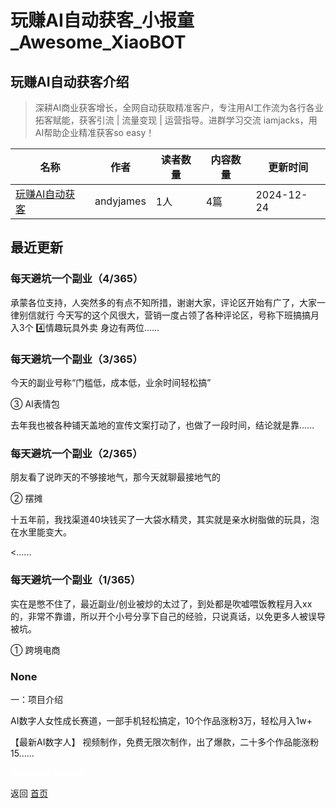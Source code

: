 # 玩赚AI自动获客_小报童_Awesome_XiaoBOT

## 玩赚AI自动获客介绍
> 深耕AI商业获客增长，全网自动获取精准客户，专注用AI工作流为各行各业拓客赋能，获客引流 | 流量变现 | 运营指导。进群学习交流 iamjacks，用AI帮助企业精准获客so easy！  
  


|名称|作者|读者数量|内容数量|更新时间|
|---|---|---|---|---|
|[玩赚AI自动获客](https://xiaobot.net/p/iamgpt?refer=0b133df9-27dc-423b-8101-639049001c13)|andyjames|1人|4篇|2024-12-24|

## 最近更新
### 每天避坑一个副业（4/365）

承蒙各位支持，人突然多的有点不知所措，谢谢大家，评论区开始有广了，大家一律别信就行 今天写的这个风很大，营销一度占领了各种评论区，号称下班搞搞月入3个
4️⃣情趣玩具外卖 身边有两位......

### 每天避坑一个副业（3/365）

今天的副业号称“门槛低，成本低，业余时间轻松搞”

③ AI表情包

去年我也被各种铺天盖地的宣传文案打动了，也做了一段时间，结论就是靠......

### 每天避坑一个副业（2/365）

朋友看了说昨天的不够接地气，那今天就聊最接地气的

② 摆摊

十五年前，我找渠道40块钱买了一大袋水精灵，其实就是亲水树脂做的玩具，泡在水里能变大。

<......

### 每天避坑一个副业（1/365）

实在是憋不住了，最近副业/创业被炒的太过了，到处都是吹嘘喂饭教程月入xx的，非常不靠谱，所以开个小号分享下自己的经验，只说真话，以免更多人被误导被坑。

① 跨境电商

### None

一：项目介绍

AI数字人女性成长赛道，一部手机轻松搞定，10个作品涨粉3万，轻松月入1w+

【最新AI数字人】 视频制作，免费无限次制作，出了爆款，二十多个作品能涨粉15......


<a href="https://github.com/Reno9527/awesome-xiaobot" style="color: white; text-decoration: none;">awesome-xiaobot</a>

返回 [首页](../README.md)
